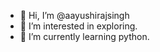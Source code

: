 - 👋 Hi, I’m @aayushirajsingh
- 👀 I’m interested in exploring.
- 🌱 I’m currently learning python.
<!--
**aayushirajsingh/AayushiRajSingh** is a ✨ _special_ ✨ repository because its `README.md` (this file) appears on your GitHub profile.

Here are some ideas to get you started:

- 🔭 I’m currently working on ...

- 👯 I’m looking to collaborate on ...
- 🤔 I’m looking for help with ...
- 💬 Ask me about ...
- 📫 How to reach me: ...
- 😄 Pronouns: ...
- ⚡ Fun fact: ...
-->
